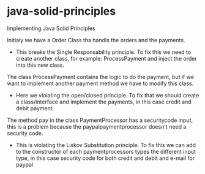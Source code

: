 # java-solid-principles
Implementing Java Solid Principles

Initialy we have a Order Class tha handls the orders and the payments.
- This breaks the Single Responsability principle.
To fix this we need to create another class, for example: ProcessPayment and inject the order into this new class.

The class ProcessPayment contains the logic to do the payment, but if we want to implement another payment method we have to modify this class.
- Here we violating the open/closed principle.
To fix that we should create a class/interface and implement the payments, in this case credit and debit payment.

The method pay in the class PaymentProcessor has a securitycode input, this is a problem because the paypalpaymentprocessor doesn't need a security code.
- This is violating the Liskov Substitution principle.
To fix this we can add to the constructor of each paymentprocessors types the different input type, in this case security code for both credit and debit and e-mail for paypal
